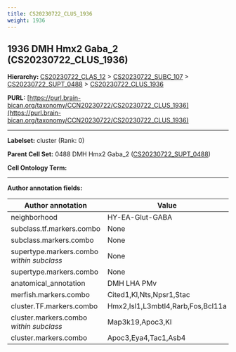 ```yaml
---
title: CS20230722_CLUS_1936
weight: 1936
---
```

## 1936 DMH Hmx2 Gaba_2 (CS20230722_CLUS_1936)
<b>Hierarchy: </b>
[CS20230722_CLAS_12](../CS20230722_CLAS_12) >
[CS20230722_SUBC_107](../CS20230722_SUBC_107) >
[CS20230722_SUPT_0488](../CS20230722_SUPT_0488) >
[CS20230722_CLUS_1936](../CS20230722_CLUS_1936)

**PURL:** [https://purl.brain-bican.org/taxonomy/CCN20230722/CS20230722_CLUS_1936](https://purl.brain-bican.org/taxonomy/CCN20230722/CS20230722_CLUS_1936)

---


**Labelset:** cluster (Rank: 0)

**Parent Cell Set:** 0488 DMH Hmx2 Gaba_2 ([CS20230722_SUPT_0488](../CS20230722_SUPT_0488))



**Cell Ontology Term:** 

[MARKER GENES.]: #


---

[TRANSFERRED ANNOTATIONS.]: #


[AUTHOR ANNOTATION FIELDS.]: #


**Author annotation fields:**

| Author annotation | Value |
|-------------------|-------|
|neighborhood|HY-EA-Glut-GABA|
|subclass.tf.markers.combo|None|
|subclass.markers.combo|None|
|supertype.markers.combo _within subclass_|None|
|supertype.markers.combo|None|
|anatomical_annotation|DMH LHA PMv|
|merfish.markers.combo|Cited1,Kl,Nts,Npsr1,Stac|
|cluster.TF.markers.combo|Hmx2,Isl1,L3mbtl4,Rarb,Fos,Bcl11a|
|cluster.markers.combo _within subclass_|Map3k19,Apoc3,Kl|
|cluster.markers.combo|Apoc3,Eya4,Tac1,Asb4|
